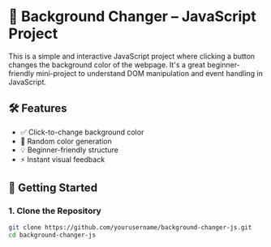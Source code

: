 # 🎨 Background Changer – JavaScript Project

This is a simple and interactive JavaScript project where clicking a button changes the background color of the webpage. It's a great beginner-friendly mini-project to understand DOM manipulation and event handling in JavaScript.

## 🛠️ Features

- ✅ Click-to-change background color
- 🎲 Random color generation
- 💡 Beginner-friendly structure
- ⚡ Instant visual feedback

## 🚀 Getting Started

### 1. Clone the Repository

```bash
git clone https://github.com/yourusername/background-changer-js.git
cd background-changer-js
